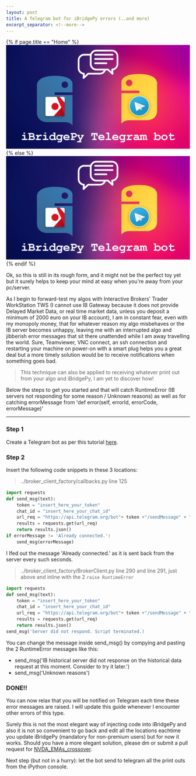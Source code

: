 ```yaml
---
layout: post
title: A Telegram bot for iBridgePy errors (..and more)
excerpt_separator: <!--more-->
---
```

{% if page.title == "Home" %}
  ![Telegram bot](../images/telegram_bot.jpg)
{% else %}
  ![telegram bot](/images/telegram_bot.jpg)
{% endif %}

Ok, so this is still in its rough form, and it might not be the perfect toy yet but it surely helps to keep your mind at easy when you're away from your pc/server.


As I begin to forward-test my algos with Interactive Brokers' Trader WorkStation TWS (I cannot use IB Gateway because it does not provide Delayed Market Data, or real time market data, unless you deposit a minimum of 2000 euro on your IB account), I am in constant fear, even with my monopoly money, that for whatever reason my algo misbehaves or the IB server becomes unhappy, leaving me with an interrupted algo and jibberish error messages that sit there unattended while I am away travelling the world. Sure, Teamviewer, VNC connect, an ssh connection and restarting your machine on power-on with a smart plug helps you a great deal but a more timely solution would be to receive notifications when something goes bad.


> This technique can also be applied to receiving whatever print out from your algo and iBridgePy, I am yet to discover how!
<!--more-->


Below the steps to get you started and that will catch RuntimeError (IB servers not responding for some reason / Unknown reasons) as well as for catching errorMessage from 'def error(self, errorId, errorCode, errorMessage)'


---


### Step 1
Create a Telegram bot as per this tutorial [here](https://www.youtube.com/watch?v=M9IGRWFX_1w).


### Step 2
Insert the following code snippets in these 3 locations:

> ../broker_client_factory/callbacks.py line 125

```python
import requests
def send_msg(text):
    token = "insert_here_your_token"
    chat_id = "insert_here_your_chat_id"
    url_req = "https://api.telegram.org/bot"+ token +"/sendMessage" + "?chat_id=" + chat_id + "&text=" + text
    results = requests.get(url_req)
    return results.json()
if errorMessage != 'Already connected.':
    send_msg(errorMessage)
```
I Ifed out the message 'Already connected.' as it is sent back from the server every such seconds.


> ../broker_client_factory/BrokerClient.py line 290 and line 291, just above and inline with the 2 `raise RuntimeError`

```python
import requests
def send_msg(text):
    token = "insert_here_your_token"
    chat_id = "insert_here_your_chat_id"
    url_req = "https://api.telegram.org/bot"+ token +"/sendMessage" + "?chat_id=" + chat_id + "&text=" + text
    results = requests.get(url_req)
    return results.json()
send_msg('Server did not respond. Script terminated.)
```
You can change the message inside send_msg() by compying and pasting the 2 RuntimeError messages like this:
* send_msg('IB historical server did not response on the historical data request at this moment. Consider to try it later.')
* send_msg('Unknown reasons')


### DONE!!
You can now relax that you will be notified on Telegram each time these error messages are raised. I will update this guide whenever I encounter other errors of this type.


Surely this is not the most elegant way of injecting code into iBridgePy and also it is not so convenient to go back and edit all the locations eachtime you update iBridgePy (mandatory for non-premium users) but for now it works. Should you have a more elegant solution, please dm or submit a pull request for [NVDA_EMAs_crossover](https://github.com/davidpasini/NVDA_EMAs_crossover).


Next step (but not in a hurry): let the bot send to telegram all the print outs from the iPython console.
